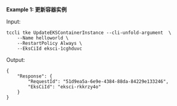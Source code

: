 **Example 1: 更新容器实例**



Input: 

```
tccli tke UpdateEKSContainerInstance --cli-unfold-argument  \
    --Name helloworld \
    --RestartPolicy Always \
    --EksCiId eksci-1cghduvc
```

Output: 
```
{
    "Response": {
        "RequestId": "51d9ea5a-6e9e-4384-88da-84229e133246",
        "EksCiId": "eksci-rkkrzy4o"
    }
}
```

